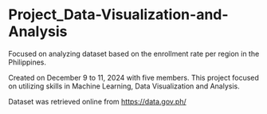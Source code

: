 # Project_Data-Visualization-and-Analysis
Focused on analyzing dataset based on the enrollment rate per region in the Philippines.

Created on December 9 to 11, 2024 with five members.
This project focused on utilizing skills in Machine Learning, Data Visualization and Analysis.

Dataset was retrieved online from https://data.gov.ph/
